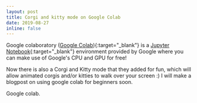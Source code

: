```yaml
---
layout: post
title: Corgi and kitty mode on Google Colab
date: 2019-08-27
inline: false
---
```


Google colaboratory ([Google Colab](https://colab.research.google.com)){:target="\_blank"} is a [Jupyter Notebook](https://jupyter.org){:target="\_blank"} environment provided by Google where you can make use of Google's CPU and GPU for free! 

Now there is also a Corgi and Kitty mode that they added for fun, which will allow animated corgis and/or kitties to walk over your screen :) I will make a blogpost on using google colab for beginners soon.


<div class="img_row">
    <img class="col three" src="{{ site.baseurl }}/assets/img/corgis.png" alt="" title="Corgis on screen"/>
</div>
<div class="col three caption">
Google colab.
</div>